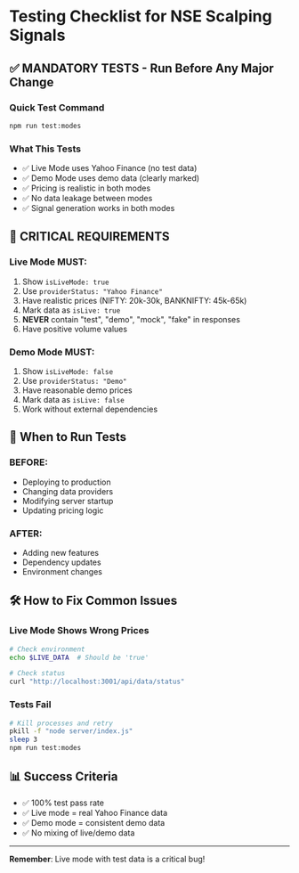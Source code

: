# Testing Checklist for NSE Scalping Signals

## ✅ MANDATORY TESTS - Run Before Any Major Change

### Quick Test Command
```bash
npm run test:modes
```

### What This Tests
- ✅ Live Mode uses Yahoo Finance (no test data)
- ✅ Demo Mode uses demo data (clearly marked)
- ✅ Pricing is realistic in both modes
- ✅ No data leakage between modes
- ✅ Signal generation works in both modes

## 🔴 CRITICAL REQUIREMENTS

### Live Mode MUST:
1. Show `isLiveMode: true`
2. Use `providerStatus: "Yahoo Finance"`
3. Have realistic prices (NIFTY: 20k-30k, BANKNIFTY: 45k-65k)
4. Mark data as `isLive: true`
5. **NEVER** contain "test", "demo", "mock", "fake" in responses
6. Have positive volume values

### Demo Mode MUST:
1. Show `isLiveMode: false`
2. Use `providerStatus: "Demo"`
3. Have reasonable demo prices
4. Mark data as `isLive: false`
5. Work without external dependencies

## 🚨 When to Run Tests

### BEFORE:
- Deploying to production
- Changing data providers
- Modifying server startup
- Updating pricing logic

### AFTER:
- Adding new features
- Dependency updates
- Environment changes

## 🛠️ How to Fix Common Issues

### Live Mode Shows Wrong Prices
```bash
# Check environment
echo $LIVE_DATA  # Should be 'true'

# Check status
curl "http://localhost:3001/api/data/status"
```

### Tests Fail
```bash
# Kill processes and retry
pkill -f "node server/index.js"
sleep 3
npm run test:modes
```

## 📊 Success Criteria
- ✅ 100% test pass rate
- ✅ Live mode = real Yahoo Finance data
- ✅ Demo mode = consistent demo data
- ✅ No mixing of live/demo data

---

**Remember**: Live mode with test data is a critical bug!